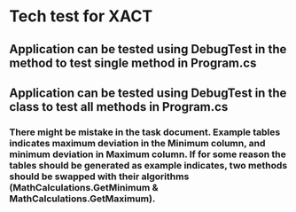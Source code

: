 ﻿# Tech test for XACT

## Application can be tested using DebugTest in the method to test single method in Program.cs

## Application can be tested using DebugTest in the class to test all methods in Program.cs

### There might be mistake in the task document. Example tables indicates maximum deviation in the Minimum column, and minimum deviation in Maximum column. If for some reason the tables should be generated as example indicates, two methods should be swapped with their algorithms (MathCalculations.GetMinimum & MathCalculations.GetMaximum).